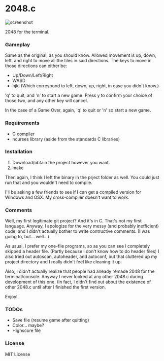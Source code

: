 2048.c
======

![screenshot](http://amanokami.net/img/2048-c.png)

2048 for the terminal.

### Gameplay

Same as the original, as you should know. Allowed movement is up, down, left, and right to move all the tiles in said directions.
The keys to move in those directions can either be:

- Up/Down/Left/Right
- WASD
- hjkl (Which correspond to left, down, up, right, in case you didn't know.)

'q' to quit, and 'n' to start a new game.
Press y to confirm your choice of those two, and any other key will cancel.

In the case of a Game Over, again, 'q' to quit or 'n' so start a new game.

### Requirements

- C compiler
- ncurses library (aside from the standards C libraries)

### Installation

1. Download/obtain the project however you want.
2. make

Then again, I think I left the binary in the prject folder as well.
You could just run that and you wouldn't need to compile.

I'll be asking a few friends to see if I can get a compiled version for Windows and OSX.
My cross-compiler doesn't want to work.

### Comments

Well, my first legitimate git project? And it's in C. That's not my first language.
Anyway, I apologize for the very messy (and probably inefficient) code, and I didn't actually bother to write contructive comments. (I was going to, but... well...)

As usual, I prefer my one-file programs, so as you can see I completely skipped a header file. (Partly because I don't know how to do header files)
I also tried out autoscan, autoheader, and autoconf, but that cluttered up my project directory and I really didn't feel like cleaning it up.

Also, I didn't actually realize that people had already remade 2048 for the terminal/console.
Anyway I never looked at any other 2048.c during development of this one. (In fact, I didn't find out about the existence of other 2048.c until after I finished the first version.

Enjoy!

### TODOs

- Save file (resume game after quitting)
- Color... maybe?
- Highscore file

### License

MIT License
